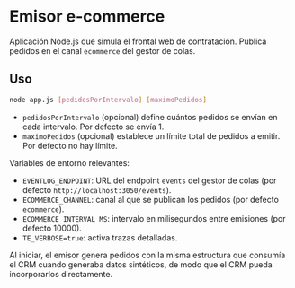 # Emisor e-commerce

Aplicación Node.js que simula el frontal web de contratación. Publica pedidos en el canal `ecommerce` del gestor de colas.

## Uso

```bash
node app.js [pedidosPorIntervalo] [maximoPedidos]
```

- `pedidosPorIntervalo` (opcional) define cuántos pedidos se envían en cada intervalo. Por defecto se envía 1.
- `maximoPedidos` (opcional) establece un límite total de pedidos a emitir. Por defecto no hay límite.

Variables de entorno relevantes:

- `EVENTLOG_ENDPOINT`: URL del endpoint `events` del gestor de colas (por defecto `http://localhost:3050/events`).
- `ECOMMERCE_CHANNEL`: canal al que se publican los pedidos (por defecto `ecommerce`).
- `ECOMMERCE_INTERVAL_MS`: intervalo en milisegundos entre emisiones (por defecto 10000).
- `TE_VERBOSE=true`: activa trazas detalladas.

Al iniciar, el emisor genera pedidos con la misma estructura que consumía el CRM cuando generaba datos sintéticos, de modo que el CRM pueda incorporarlos directamente.
